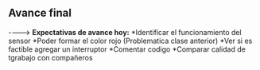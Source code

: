 ## Avance final
----> **Expectativas de avance hoy:**
*Identificar el funcionamiento del sensor
*Poder formar el color rojo (Problematica clase anterior)
*Ver si es factible agregar un interruptor
*Comentar codigo
*Comparar calidad de tgrabajo con compañeros

